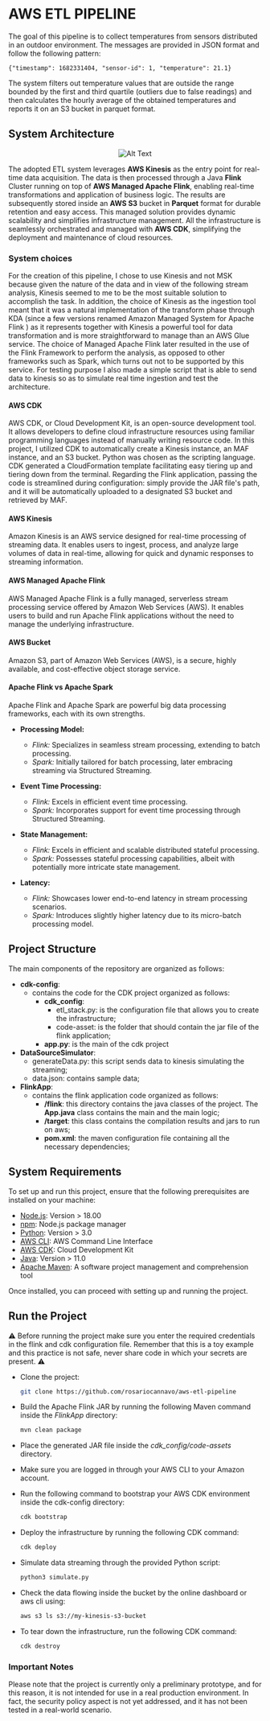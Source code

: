 # AWS ETL PIPELINE
The goal of this pipeline is to collect temperatures from sensors distributed in an outdoor environment. The messages are provided in JSON format and follow the following pattern: 
```
{"timestamp": 1682331404, "sensor-id": 1, "temperature": 21.1}
```
The system filters out temperature values that are outside the range bounded by the first and third quartile (outliers due to false readings) and then calculates the hourly average of the obtained temperatures and reports it on an S3 bucket in parquet format.

## System Architecture

<div align="center">
  <img src="https://drive.google.com/uc?export=view&id=1AHq5AD9ehn0Ay9vNDMeTkAfpsfAm5Ibf" alt="Alt Text">
</div>


The adopted ETL system leverages **AWS Kinesis** as the entry point for real-time data acquisition. The data is then processed through a Java **Flink** Cluster running on top of **AWS Managed Apache Flink**, enabling real-time transformations and application of business logic. The results are subsequently stored inside an **AWS S3** bucket in **Parquet** format for durable retention and easy access. This managed solution provides dynamic scalability and simplifies infrastructure management. All the infrastructure is seamlessly orchestrated and managed with **AWS CDK**, simplifying the deployment and maintenance of cloud resources.

### System choices
For the creation of this pipeline, I chose to use Kinesis and not MSK because given the nature of the data and in view of the following stream analysis, Kinesis seemed to me to be the most suitable solution to accomplish the task. In addition, the choice of Kinesis as the ingestion tool meant that it was a natural implementation of the transform phase through KDA (since a few versions renamed Amazon Managed System for Apache Flink ) as it represents together with Kinesis a powerful tool for data transformation and is more straightforward to manage than an AWS Glue service. The choice of Managed Apache Flink later resulted in the use of the Flink Framework to perform the analysis, as opposed to other frameworks such as Spark, which turns out not to be supported by this service. For testing purpose I also made a simple script that is able to send data to kinesis so as to simulate real time ingestion and test the architecture.

#### AWS CDK
AWS CDK, or Cloud Development Kit, is an open-source development tool. It allows developers to define cloud infrastructure resources using familiar programming languages instead of manually writing resource code. In this project, I utilized CDK to automatically create a Kinesis instance, an MAF instance, and an S3 bucket. Python was chosen as the scripting language. CDK generated a CloudFormation template facilitating easy tiering up and tiering down from the terminal. Regarding the Flink application, passing the code is streamlined during configuration: simply provide the JAR file's path, and it will be automatically uploaded to a designated S3 bucket and retrieved by MAF.

#### AWS Kinesis
Amazon Kinesis is an AWS service designed for real-time processing of streaming data. It enables users to ingest, process, and analyze large volumes of data in real-time, allowing for quick and dynamic responses to streaming information. 

#### AWS Managed Apache Flink
AWS Managed Apache Flink is a fully managed, serverless stream processing service offered by Amazon Web Services (AWS). It enables users to build and run Apache Flink applications without the need to manage the underlying infrastructure. 

#### AWS Bucket
Amazon S3, part of Amazon Web Services (AWS), is a secure, highly available, and cost-effective object storage service. 
#### Apache Flink vs Apache Spark
Apache Flink and Apache Spark are powerful big data processing frameworks, each with its own strengths.

* **Processing Model:**
  - *Flink:* Specializes in seamless stream processing, extending to batch processing.
  - *Spark:* Initially tailored for batch processing, later embracing streaming via Structured Streaming.

* **Event Time Processing:**
  - *Flink:* Excels in efficient event time processing.
  - *Spark:* Incorporates support for event time processing through Structured Streaming.

* **State Management:**
  - *Flink:* Excels in efficient and scalable distributed stateful processing.
  - *Spark:* Possesses stateful processing capabilities, albeit with potentially more intricate state management.

* **Latency:**
  - *Flink:* Showcases lower end-to-end latency in stream processing scenarios.
  - *Spark:* Introduces slightly higher latency due to its micro-batch processing model.

## Project Structure
The main components of the repository are organized as follows:
 * **cdk-config**:
   - contains the code for the CDK project organized as follows:
     * **cdk_config**:
       - etl_stack.py: is the configuration file that allows you to create the infrastructure;
       - code-asset: is the folder that should contain the jar file of the flink application;
     * **app.py**: is the main of the cdk project 
 * **DataSourceSimulator**:
   - generateData.py: this script sends data to kinesis simulating the streaming;
   - data.json: contains sample data;
 * **FlinkApp**:
   - contains the flink application code organized as follows:
      * **/flink**: this directory contains the java classes of the project. The **App.java** class contains the main and the main logic;
      * **/target**: this class contains the compilation results and jars to run on aws;
      * **pom.xml**: the maven configuration file containing all the necessary dependencies;

## System Requirements

To set up and run this project, ensure that the following prerequisites are installed on your machine:

- [Node.js](https://nodejs.org/): Version > 18.00
- [npm](https://www.npmjs.com/): Node.js package manager 
- [Python](https://www.python.org/): Version > 3.0
- [AWS CLI](https://aws.amazon.com/cli/): AWS Command Line Interface
- [AWS CDK](https://aws.amazon.com/cdk/): Cloud Development Kit
- [Java](https://www.java.com/): Version > 11.0
- [Apache Maven](https://maven.apache.org/): A software project management and comprehension tool

Once installed, you can proceed with setting up and running the project.

## Run the Project
:warning: Before running the project make sure you enter the required credentials in the flink and cdk configuration file. Remember that this is a toy example and this practice is not safe, never share code in which your secrets are present.
:warning:
* Clone the project:

  ```bash
  git clone https://github.com/rosariocannavo/aws-etl-pipeline
  ```

* Build the Apache Flink JAR by running the following Maven command inside the *FlinkApp* directory:
  
   ```bash
   mvn clean package
  ```

* Place the generated JAR file inside the *cdk_config/code-assets* directory.

* Make sure you are logged in through your AWS CLI to your Amazon account. 

* Run the following command to bootstrap your AWS CDK environment inside the cdk-config directory:
  ```bash
  cdk bootstrap
  ```

* Deploy the infrastructure by running the following CDK command:
  ```bash
  cdk deploy
  ```

* Simulate data streaming through the provided Python script:
  ```bash
  python3 simulate.py
  ```

* Check the data flowing inside the bucket by the online dashboard or aws cli using:
  ```bash
  aws s3 ls s3://my-kinesis-s3-bucket
  ```

* To tear down the infrastructure, run the following CDK command:
  ```bash
  cdk destroy
  ```
### Important Notes

Please note that the project is currently only a preliminary prototype, and for this reason, it is not intended for use in a real production environment. In fact, the security policy aspect is not yet addressed, and it has not been tested in a real-world scenario.





